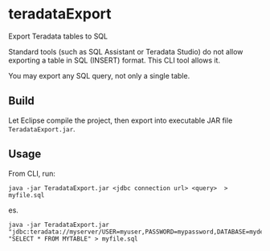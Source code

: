 # teradataExport
Export Teradata tables to SQL

Standard tools (such as SQL Assistant or Teradata Studio) do not allow exporting a table in SQL (INSERT) format. This CLI tool allows it.

You may export any SQL query, not only a single table.

## Build
Let Eclipse compile the project, then export into executable JAR file `TeradataExport.jar`.

## Usage
From CLI, run:

    java -jar TeradataExport.jar <jdbc connection url> <query>  > myfile.sql
  
es.

    java -jar TeradataExport.jar "jdbc:teradata://myserver/USER=myuser,PASSWORD=mypassword,DATABASE=mydefaultdatabase"  "SELECT * FROM MYTABLE" > myfile.sql
